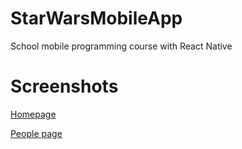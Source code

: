 # StarWarsMobileApp
School mobile programming course with React Native

# Screenshots
[Homepage](https://imgur.com/a/tmeSQho)

[People page](https://imgur.com/a/3ryDv1E)
